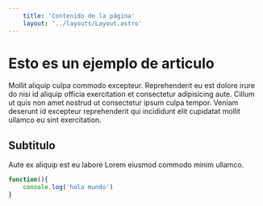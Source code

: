 ```yaml
---
    title: 'Contenido de la página'
    layout: '../layouts/Layout.astro'
---
```


# Esto es un ejemplo de articulo 

Mollit aliquip culpa commodo excepteur. Reprehenderit eu est dolore irure do nisi id aliquip officia exercitation et consectetur adipisicing aute. Cillum ut quis non amet nostrud ut consectetur ipsum culpa tempor. Veniam deserunt id excepteur reprehenderit qui incididunt elit cupidatat mollit ullamco eu sint exercitation.

## Subtitulo 

Aute ex aliquip est eu labore Lorem eiusmod commodo minim ullamco.


```javascript
function(){
    console.log('hola mundo')
}
```